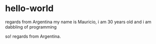 # hello-world
regards from Argentina
my name is Mauricio, i am 30 years old and i am dabbling of programming

so! regards from Argentina.
